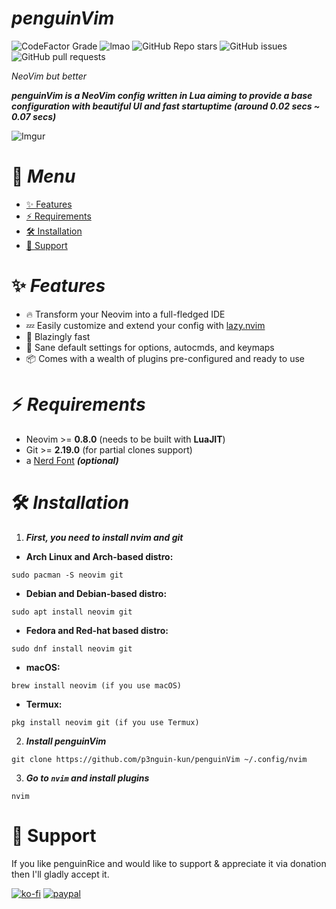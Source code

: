# ***penguinVim***





![CodeFactor Grade](https://img.shields.io/codefactor/grade/github/p3nguin-kun/penguinVim?color=d65d0e&style=for-the-badge)
![lmao](https://img.shields.io/github/repo-size/p3nguin-kun/penguinVim?color=458588&style=for-the-badge)
![GitHub Repo stars](https://img.shields.io/github/stars/p3nguin-kun/penguinVim?color=ebdbb2&style=for-the-badge)
![GitHub issues](https://img.shields.io/github/issues/p3nguin-kun/penguinVim?color=cc241d&style=for-the-badge)
![GitHub pull requests](https://img.shields.io/github/issues-pr/p3nguin-kun/penguinVim?color=689d6a&style=for-the-badge)



*NeoVim but better*

***penguinVim is a NeoVim config written in Lua aiming to provide a base configuration with beautiful UI and fast startuptime (around 0.02 secs ~ 0.07 secs)***

![Imgur](https://i.imgur.com/Oj2b6ec.png)


# 📑 ***Menu***

- [✨ Features](#-features)
- [⚡ Requirements](#-requirements)
- [🛠️ Installation](#-installation)
- [💝 Support](#-support)

# ✨ ***Features***

- 🔥 Transform your Neovim into a full-fledged IDE
- 💤 Easily customize and extend your config with [lazy.nvim](https://github.com/folke/lazy.nvim)
- 🚀 Blazingly fast
- 🧹 Sane default settings for options, autocmds, and keymaps
- 📦 Comes with a wealth of plugins pre-configured and ready to use



# ⚡️ ***Requirements***

- Neovim >= **0.8.0** (needs to be built with **LuaJIT**)
- Git >= **2.19.0** (for partial clones support)
- a [Nerd Font](https://www.nerdfonts.com/) **_(optional)_**



# 🛠️ ***Installation***
1. ***First, you need to install nvim and git***

- **Arch Linux and Arch-based distro:**
```
sudo pacman -S neovim git
```

- **Debian and Debian-based distro:**
```
sudo apt install neovim git
```

- **Fedora and Red-hat based distro:**
```
sudo dnf install neovim git
```
- **macOS:**
```
brew install neovim (if you use macOS)
```

- **Termux:**
```
pkg install neovim git (if you use Termux)
```

2. ***Install penguinVim***
```
git clone https://github.com/p3nguin-kun/penguinVim ~/.config/nvim
```

3. ***Go to ```nvim``` and install plugins***
```
nvim
```

# 💝 Support

If you like penguinRice and would like to support & appreciate it via donation then I'll gladly accept it.

[![ko-fi](https://ko-fi.com/img/githubbutton_sm.svg)](https://ko-fi.com/C0C6LA1W6)
[![paypal](https://camo.githubusercontent.com/fd64c51a4afd8b4e2b84479f9a2b654084602bd15f25ab31cbd7a679d73d129a/68747470733a2f2f696d672e736869656c64732e696f2f62616467652f50617950616c2d3030343537433f7374796c653d666f722d7468652d6261646765266c6f676f3d70617970616c266c6f676f436f6c6f723d7768697465)](https://paypal.me/p3nguinkun)
